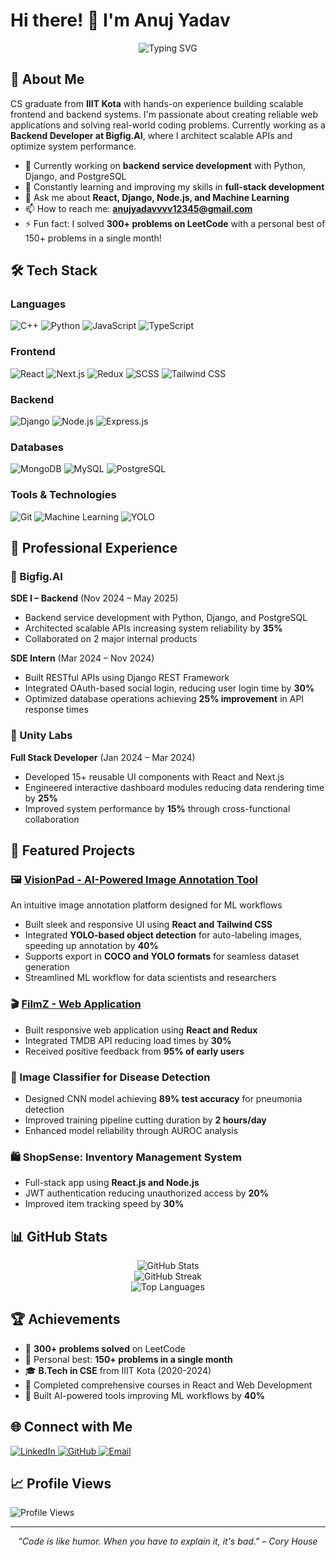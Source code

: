 # Hi there! 👋 I'm Anuj Yadav

<div align="center">
  <img src="https://readme-typing-svg.herokuapp.com?font=Fira+Code&size=30&duration=3000&pause=1000&color=36BCF7&center=true&vCenter=true&width=600&lines=Full+Stack+Developer;React+%7C+Django+%7C+Node.js;Problem+Solver+%7C+Code+Enthusiast" alt="Typing SVG" />
</div>

## 🚀 About Me

CS graduate from **IIIT Kota** with hands-on experience building scalable frontend and backend systems. I'm passionate about creating reliable web applications and solving real-world coding problems. Currently working as a **Backend Developer at Bigfig.AI**, where I architect scalable APIs and optimize system performance.

- 🔭 Currently working on **backend service development** with Python, Django, and PostgreSQL
- 🌱 Constantly learning and improving my skills in **full-stack development**
- 💬 Ask me about **React, Django, Node.js, and Machine Learning**
- 📫 How to reach me: **anujyadavvvv12345@gmail.com**
- ⚡ Fun fact: I solved **300+ problems on LeetCode** with a personal best of 150+ problems in a single month!

## 🛠️ Tech Stack

### Languages
<p align="left">
  <img src="https://img.shields.io/badge/C++-00599C?style=for-the-badge&logo=c%2B%2B&logoColor=white" alt="C++"/>
  <img src="https://img.shields.io/badge/Python-3776AB?style=for-the-badge&logo=python&logoColor=white" alt="Python"/>
  <img src="https://img.shields.io/badge/JavaScript-F7DF1E?style=for-the-badge&logo=javascript&logoColor=black" alt="JavaScript"/>
  <img src="https://img.shields.io/badge/TypeScript-007ACC?style=for-the-badge&logo=typescript&logoColor=white" alt="TypeScript"/>
</p>

### Frontend
<p align="left">
  <img src="https://img.shields.io/badge/React-20232A?style=for-the-badge&logo=react&logoColor=61DAFB" alt="React"/>
  <img src="https://img.shields.io/badge/Next.js-000000?style=for-the-badge&logo=nextdotjs&logoColor=white" alt="Next.js"/>
  <img src="https://img.shields.io/badge/Redux-593D88?style=for-the-badge&logo=redux&logoColor=white" alt="Redux"/>
  <img src="https://img.shields.io/badge/Sass-CC6699?style=for-the-badge&logo=sass&logoColor=white" alt="SCSS"/>
  <img src="https://img.shields.io/badge/Tailwind_CSS-38B2AC?style=for-the-badge&logo=tailwind-css&logoColor=white" alt="Tailwind CSS"/>
</p>

### Backend
<p align="left">
  <img src="https://img.shields.io/badge/Django-092E20?style=for-the-badge&logo=django&logoColor=white" alt="Django"/>
  <img src="https://img.shields.io/badge/Node.js-43853D?style=for-the-badge&logo=node.js&logoColor=white" alt="Node.js"/>
  <img src="https://img.shields.io/badge/Express.js-404D59?style=for-the-badge&logo=express&logoColor=white" alt="Express.js"/>
</p>

### Databases
<p align="left">
  <img src="https://img.shields.io/badge/MongoDB-4EA94B?style=for-the-badge&logo=mongodb&logoColor=white" alt="MongoDB"/>
  <img src="https://img.shields.io/badge/MySQL-00000F?style=for-the-badge&logo=mysql&logoColor=white" alt="MySQL"/>
  <img src="https://img.shields.io/badge/PostgreSQL-316192?style=for-the-badge&logo=postgresql&logoColor=white" alt="PostgreSQL"/>
</p>

### Tools & Technologies
<p align="left">
  <img src="https://img.shields.io/badge/Git-F05032?style=for-the-badge&logo=git&logoColor=white" alt="Git"/>
  <img src="https://img.shields.io/badge/Machine%20Learning-FF6F00?style=for-the-badge&logo=tensorflow&logoColor=white" alt="Machine Learning"/>
  <img src="https://img.shields.io/badge/YOLO-00FFFF?style=for-the-badge&logo=python&logoColor=black" alt="YOLO"/>
</p>

## 💼 Professional Experience

### 🏢 Bigfig.AI
**SDE I – Backend** (Nov 2024 – May 2025)
- Backend service development with Python, Django, and PostgreSQL
- Architected scalable APIs increasing system reliability by **35%**
- Collaborated on 2 major internal products

**SDE Intern** (Mar 2024 – Nov 2024)
- Built RESTful APIs using Django REST Framework
- Integrated OAuth-based social login, reducing user login time by **30%**
- Optimized database operations achieving **25% improvement** in API response times

### 🚀 Unity Labs
**Full Stack Developer** (Jan 2024 – Mar 2024)
- Developed 15+ reusable UI components with React and Next.js
- Engineered interactive dashboard modules reducing data rendering time by **25%**
- Improved system performance by **15%** through cross-functional collaboration

## 🚀 Featured Projects

### 🖼️ [VisionPad - AI-Powered Image Annotation Tool](https://github.com/droid-anuj)
An intuitive image annotation platform designed for ML workflows
- Built sleek and responsive UI using **React and Tailwind CSS**
- Integrated **YOLO-based object detection** for auto-labeling images, speeding up annotation by **40%**
- Supports export in **COCO and YOLO formats** for seamless dataset generation
- Streamlined ML workflow for data scientists and researchers

### 🎬 [FilmZ - Web Application](https://github.com/droid-anuj)
- Built responsive web application using **React and Redux**
- Integrated TMDB API reducing load times by **30%**
- Received positive feedback from **95% of early users**

### 🏥 Image Classifier for Disease Detection
- Designed CNN model achieving **89% test accuracy** for pneumonia detection
- Improved training pipeline cutting duration by **2 hours/day**
- Enhanced model reliability through AUROC analysis

### 🛍️ ShopSense: Inventory Management System
- Full-stack app using **React.js and Node.js**
- JWT authentication reducing unauthorized access by **20%**
- Improved item tracking speed by **30%**

## 📊 GitHub Stats

<div align="center">
  <img src="https://github-readme-stats.vercel.app/api?username=droid-anuj&show_icons=true&theme=radical&hide_border=true" alt="GitHub Stats" />
</div>

<div align="center">
  <img src="https://github-readme-streak-stats.herokuapp.com/?user=droid-anuj&theme=radical&hide_border=true" alt="GitHub Streak" />
</div>

<div align="center">
  <img src="https://github-readme-stats.vercel.app/api/top-langs/?username=droid-anuj&layout=compact&theme=radical&hide_border=true" alt="Top Languages" />
</div>

## 🏆 Achievements

- 🧩 **300+ problems solved** on LeetCode
- 🎯 Personal best: **150+ problems in a single month**
- 🎓 **B.Tech in CSE** from IIIT Kota (2020-2024)
- 📜 Completed comprehensive courses in React and Web Development
- 🤖 Built AI-powered tools improving ML workflows by **40%**

## 🌐 Connect with Me

<p align="left">
  <a href="https://www.linkedin.com/in/anuj-yadav-194aa81bb/" target="_blank">
    <img src="https://img.shields.io/badge/LinkedIn-0077B5?style=for-the-badge&logo=linkedin&logoColor=white" alt="LinkedIn"/>
  </a>
  <a href="https://github.com/droid-anuj" target="_blank">
    <img src="https://img.shields.io/badge/GitHub-100000?style=for-the-badge&logo=github&logoColor=white" alt="GitHub"/>
  </a>
  <a href="mailto:anujyadavvvv12345@gmail.com">
    <img src="https://img.shields.io/badge/Email-D14836?style=for-the-badge&logo=gmail&logoColor=white" alt="Email"/>
  </a>
</p>

## 📈 Profile Views
![Profile Views](https://komarev.com/ghpvc/?username=droid-anuj&color=brightgreen&style=flat-square)

---

<div align="center">
  <i>"Code is like humor. When you have to explain it, it's bad." – Cory House</i>
</div>
